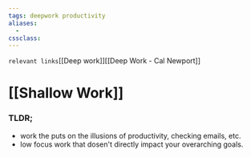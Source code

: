 ```yaml
---
tags: deepwork productivity
aliases: 
  - 
cssclass: 
---
```

`relevant links`[[Deep work]][[Deep Work - Cal Newport]]

 # [[Shallow Work]]

### TLDR;
- work the puts on the illusions of productivity, checking emails, etc. 
- low focus work that dosen't directly impact your overarching goals.
